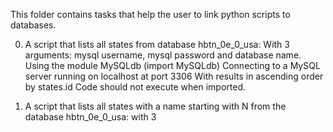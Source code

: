 This folder contains tasks that help the user to link python scripts to databases.

0. A script that lists all states from database hbtn_0e_0_usa:
	With 3 arguments: mysql username, mysql password and database name.
	Using the module MySQLdb (import MySQLdb)
	Connecting to a MySQL server running on localhost at port 3306
	With results in ascending order by states.id
	Code should not execute when imported.

1. A script that lists all states with a name starting with N from the database hbtn_0e_0_usa:
	with 3
